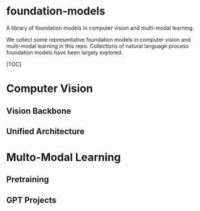 # foundation-models
A library of foundation models in computer vision and multi-modal learning. 

We collect some representative foundation models in computer vision and multi-modal learning in this repo. Collections of natural language process foundation models have been largely explored. 

[TOC]

# Computer Vision

## Vision Backbone


## Unified Architecture


# Multo-Modal Learning

## Pretraining


## GPT Projects
